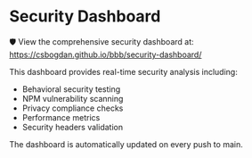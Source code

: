 # Security Dashboard

🛡️ View the comprehensive security dashboard at: https://csbogdan.github.io/bbb/security-dashboard/

This dashboard provides real-time security analysis including:
- Behavioral security testing
- NPM vulnerability scanning  
- Privacy compliance checks
- Performance metrics
- Security headers validation

The dashboard is automatically updated on every push to main.
